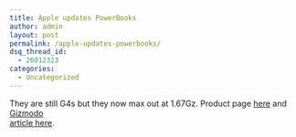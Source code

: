 ```yaml
---
title: Apple updates PowerBooks
author: admin
layout: post
permalink: /apple-updates-powerbooks/
dsq_thread_id:
  - 26012323
categories:
  - Uncategorized
---
```

They are still G4s but they now max out at 1.67Gz. Product page [here][1] and [Gizmodo  
article here][2].

 [1]: http://www.apple.com/powerbook
 [2]: http://www.gizmodo.com/gadgets/laptops-pcs/apple/apple-powerbooks-get-minor-update-still-g4-031607.php